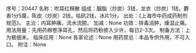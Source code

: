序号：20447
名称：吹耳红棉散
组成：胭脂（炒炭）3钱，龙衣（炒炭）1钱，麝香1分5厘，陈皮（炒炭）2钱，枯矾2钱，冰片1分。
出处：《上海市中药成药制剂规范》。
主治：内耳肿痛，流水流脓。
加减：None
功效：排毒消肿，燥湿止痛。
用法用量：先用药棉卷净耳孔，然后将药粉掺入少许，每日2-3次。
制备方法：上为极细末。
临床应用：None
各家论述：None
用药禁忌：本品专供外用，不可入口。
附注：None
